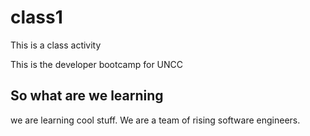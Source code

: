 # class1
This is a class activity 


This is the developer bootcamp for UNCC

## So what are we learning 

we are learning cool stuff. We are a team of rising software engineers. 